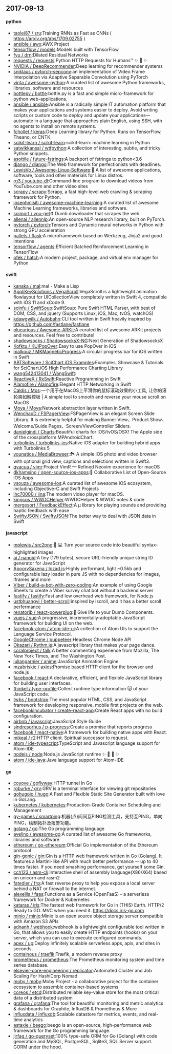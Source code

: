 ## 2017-09-13

#### python
* [taolei87 / sru](https://github.com/taolei87/sru):Training RNNs as Fast as CNNs ( https://arxiv.org/abs/1709.02755 )
* [ansible / awx](https://github.com/ansible/awx):AWX Project
* [tensorflow / models](https://github.com/tensorflow/models):Models built with TensorFlow
* [fyu / drn](https://github.com/fyu/drn):Dilated Residual Networks
* [requests / requests](https://github.com/requests/requests):Python HTTP Requests for Humans™ ✨ 🍰 ✨
* [NVIDIA / DeepRecommender](https://github.com/NVIDIA/DeepRecommender):Deep learning for recommender systems
* [sniklaus / pytorch-sepconv](https://github.com/sniklaus/pytorch-sepconv):an implementation of Video Frame Interpolation via Adaptive Separable Convolution using PyTorch
* [vinta / awesome-python](https://github.com/vinta/awesome-python):A curated list of awesome Python frameworks, libraries, software and resources
* [bottlepy / bottle](https://github.com/bottlepy/bottle):bottle.py is a fast and simple micro-framework for python web-applications.
* [ansible / ansible](https://github.com/ansible/ansible):Ansible is a radically simple IT automation platform that makes your applications and systems easier to deploy. Avoid writing scripts or custom code to deploy and update your applications— automate in a language that approaches plain English, using SSH, with no agents to install on remote systems.
* [fchollet / keras](https://github.com/fchollet/keras):Deep Learning library for Python. Runs on TensorFlow, Theano, or CNTK.
* [scikit-learn / scikit-learn](https://github.com/scikit-learn/scikit-learn):scikit-learn: machine learning in Python
* [satwikkansal / wtfpython](https://github.com/satwikkansal/wtfpython):A collection of interesting, subtle, and tricky Python snippets.
* [asottile / future-fstrings](https://github.com/asottile/future-fstrings):A backport of fstrings to python<3.6
* [django / django](https://github.com/django/django):The Web framework for perfectionists with deadlines.
* [LewisVo / Awesome-Linux-Software](https://github.com/LewisVo/Awesome-Linux-Software):🐧 A list of awesome applications, software, tools and other materials for Linux distros.
* [rg3 / youtube-dl](https://github.com/rg3/youtube-dl):Command-line program to download videos from YouTube.com and other video sites
* [scrapy / scrapy](https://github.com/scrapy/scrapy):Scrapy, a fast high-level web crawling & scraping framework for Python.
* [josephmisiti / awesome-machine-learning](https://github.com/josephmisiti/awesome-machine-learning):A curated list of awesome Machine Learning frameworks, libraries and software.
* [soimort / you-get](https://github.com/soimort/you-get):⏬ Dumb downloader that scrapes the web
* [allenai / allennlp](https://github.com/allenai/allennlp):An open-source NLP research library, built on PyTorch.
* [pytorch / pytorch](https://github.com/pytorch/pytorch):Tensors and Dynamic neural networks in Python with strong GPU acceleration
* [pallets / flask](https://github.com/pallets/flask):A microframework based on Werkzeug, Jinja2 and good intentions
* [tensorflow / agents](https://github.com/tensorflow/agents):Efficient Batched Reinforcement Learning in TensorFlow
* [ofek / hatch](https://github.com/ofek/hatch):A modern project, package, and virtual env manager for Python

#### swift
* [kanaka / mal](https://github.com/kanaka/mal):mal - Make a Lisp
* [AppliKeySolutions / VegaScroll](https://github.com/AppliKeySolutions/VegaScroll):VegaScroll is a lightweight animation flowlayout for UICollectionView completely written in Swift 4, compatible with iOS 11 and xCode 9.
* [scinfu / SwiftSoup](https://github.com/scinfu/SwiftSoup):SwiftSoup: Pure Swift HTML Parser, with best of DOM, CSS, and jquery (Supports Linux, iOS, Mac, tvOS, watchOS)
* [kdawgwilk / Autobahn](https://github.com/kdawgwilk/Autobahn):CLI tool written in Swift heavily inspired by https://github.com/fastlane/fastlane
* [olucurious / Awesome-ARKit](https://github.com/olucurious/Awesome-ARKit):A curated list of awesome ARKit projects and resources. Feel free to contribute!
* [shadowsocks / ShadowsocksX-NG](https://github.com/shadowsocks/ShadowsocksX-NG):Next Generation of ShadowsocksX
* [Kofktu / KUIPopOver](https://github.com/Kofktu/KUIPopOver):Easy to use PopOver in iOS
* [malkouz / MKMagneticProgress](https://github.com/malkouz/MKMagneticProgress):A circular progress bar for iOS written in Swift
* [ABTSoftware / SciChart.iOS.Examples](https://github.com/ABTSoftware/SciChart.iOS.Examples):Examples, Showcase & Tutorials for SciChart.iOS High Performance Charting Library
* [wang542413041 / WangSwift](https://github.com/wang542413041/WangSwift):
* [ReactiveX / RxSwift](https://github.com/ReactiveX/RxSwift):Reactive Programming in Swift
* [Alamofire / Alamofire](https://github.com/Alamofire/Alamofire):Elegant HTTP Networking in Swift
* [Caldis / Mos](https://github.com/Caldis/Mos):一个用于在MacOS上平滑你的鼠标滚动效果的小工具, 让你的滚轮爽如触控板 | A simple tool to smooth and reverse your mouse scroll on MacOS
* [Moya / Moya](https://github.com/Moya/Moya):Network abstraction layer written in Swift.
* [WenchaoD / FSPagerView](https://github.com/WenchaoD/FSPagerView):FSPagerView is an elegant Screen Slide Library. It is extremely helpful for making Banner View、Product Show、Welcome/Guide Pages、Screen/ViewController Sliders.
* [danielgindi / Charts](https://github.com/danielgindi/Charts):Beautiful charts for iOS/tvOS/OSX! The Apple side of the crossplatform MPAndroidChart.
* [turbolinks / turbolinks-ios](https://github.com/turbolinks/turbolinks-ios):Native iOS adapter for building hybrid apps with Turbolinks 5
* [younatics / MediaBrowser](https://github.com/younatics/MediaBrowser):🏞 A simple iOS photo and video browser with optional grid view, captions and selections written in Swift3.
* [qvacua / vimr](https://github.com/qvacua/vimr):Project VimR — Refined Neovim experience for macOS
* [dkhamsing / open-source-ios-apps](https://github.com/dkhamsing/open-source-ios-apps):📱 Collaborative List of Open-Source iOS Apps
* [vsouza / awesome-ios](https://github.com/vsouza/awesome-ios):A curated list of awesome iOS ecosystem, including Objective-C and Swift Projects
* [lhc70000 / iina](https://github.com/lhc70000/iina):The modern video player for macOS.
* [kingcos / WWDCHelper](https://github.com/kingcos/WWDCHelper):WWDCHelper & WWDC notes & code
* [mergesort / FeedbackEffect](https://github.com/mergesort/FeedbackEffect):A μ library for playing sounds and providing haptic feedback with ease
* [SwiftyJSON / SwiftyJSON](https://github.com/SwiftyJSON/SwiftyJSON):The better way to deal with JSON data in Swift

#### javascript
* [mplewis / src2png](https://github.com/mplewis/src2png):📸 💻 Turn your source code into beautiful syntax-highlighted images.
* [ai / nanoid](https://github.com/ai/nanoid):A tiny (179 bytes), secure URL-friendly unique string ID generator for JavaScript
* [ApoorvSaxena / lozad.js](https://github.com/ApoorvSaxena/lozad.js):Highly performant, light ~0.5kb and configurable lazy loader in pure JS with no dependencies for images, iframes and more
* [Viber / build-a-bot-with-zero-coding](https://github.com/Viber/build-a-bot-with-zero-coding):An example of using Google Sheets to create a Viber survey chat bot without a backend server
* [fastify / fastify](https://github.com/fastify/fastify):Fast and low overhead web framework, for Node.js
* [ustbhuangyi / better-scroll](https://github.com/ustbhuangyi/better-scroll):inspired by iscroll, and it has a better scroll perfermance
* [renatorib / react-powerplug](https://github.com/renatorib/react-powerplug):🔌 Give life to your Dumb Components.
* [vuejs / vue](https://github.com/vuejs/vue):A progressive, incrementally-adoptable JavaScript framework for building UI on the web.
* [facebook-atom / atom-ide-ui](https://github.com/facebook-atom/atom-ide-ui):A collection of Atom UIs to support the Language Service Protocol.
* [GoogleChrome / puppeteer](https://github.com/GoogleChrome/puppeteer):Headless Chrome Node API
* [Okazari / Rythm.js](https://github.com/Okazari/Rythm.js):A javascript library that makes your page dance.
* [coralproject / talk](https://github.com/coralproject/talk):A better commenting experience from Mozilla, The New York Times, and The Washington Post.
* [juliangarnier / anime](https://github.com/juliangarnier/anime):JavaScript Animation Engine
* [mzabriskie / axios](https://github.com/mzabriskie/axios):Promise based HTTP client for the browser and node.js
* [facebook / react](https://github.com/facebook/react):A declarative, efficient, and flexible JavaScript library for building user interfaces.
* [fhinkel / type-profile](https://github.com/fhinkel/type-profile):Collect runtime type information 😻 of your JavaScript code.
* [twbs / bootstrap](https://github.com/twbs/bootstrap):The most popular HTML, CSS, and JavaScript framework for developing responsive, mobile first projects on the web.
* [facebookincubator / create-react-app](https://github.com/facebookincubator/create-react-app):Create React apps with no build configuration.
* [airbnb / javascript](https://github.com/airbnb/javascript):JavaScript Style Guide
* [sindresorhus / p-progress](https://github.com/sindresorhus/p-progress):Create a promise that reports progress
* [facebook / react-native](https://github.com/facebook/react-native):A framework for building native apps with React.
* [mikeal / r2](https://github.com/mikeal/r2):HTTP client. Spiritual successor to request.
* [atom / ide-typescript](https://github.com/atom/ide-typescript):TypeScript and Javascript language support for Atom-IDE
* [nodejs / node](https://github.com/nodejs/node):Node.js JavaScript runtime ✨ 🐢 🚀 ✨
* [atom / ide-java](https://github.com/atom/ide-java):Java language support for Atom-IDE

#### go
* [coyove / goflyway](https://github.com/coyove/goflyway):HTTP tunnel in Go
* [rgburke / grv](https://github.com/rgburke/grv):GRV is a terminal interface for viewing git repositories
* [gohugoio / hugo](https://github.com/gohugoio/hugo):A Fast and Flexible Static Site Generator built with love in GoLang.
* [kubernetes / kubernetes](https://github.com/kubernetes/kubernetes):Production-Grade Container Scheduling and Management
* [gy-games / smartping](https://github.com/gy-games/smartping):机器(点)间间互PING检测工具，支持互PING，单向PING，绘制拓扑及报警功能。
* [golang / go](https://github.com/golang/go):The Go programming language
* [avelino / awesome-go](https://github.com/avelino/awesome-go):A curated list of awesome Go frameworks, libraries and software
* [ethereum / go-ethereum](https://github.com/ethereum/go-ethereum):Official Go implementation of the Ethereum protocol
* [gin-gonic / gin](https://github.com/gin-gonic/gin):Gin is a HTTP web framework written in Go (Golang). It features a Martini-like API with much better performance -- up to 40 times faster. If you need smashing performance, get yourself some Gin.
* [cch123 / asm-cli](https://github.com/cch123/asm-cli):Interactive shell of assembly language(X86/X64) based on unicorn and rasm2
* [fatedier / frp](https://github.com/fatedier/frp):A fast reverse proxy to help you expose a local server behind a NAT or firewall to the internet.
* [alexellis / faas](https://github.com/alexellis/faas):Functions as a Service (OpenFaaS) - a serverless framework for Docker & Kubernetes
* [kataras / iris](https://github.com/kataras/iris):The fastest web framework for Go in (THIS) Earth. HTTP/2 Ready to GO. MVC when you need it. https://docs.iris-go.com
* [minio / minio](https://github.com/minio/minio):Minio is an open source object storage server compatible with Amazon S3 APIs
* [adnanh / webhook](https://github.com/adnanh/webhook):webhook is a lightweight configurable tool written in Go, that allows you to easily create HTTP endpoints (hooks) on your server, which you can use to execute configured commands.
* [apex / up](https://github.com/apex/up):Deploy infinitely scalable serverless apps, apis, and sites in seconds.
* [containous / traefik](https://github.com/containous/traefik):Træfik, a modern reverse proxy
* [prometheus / prometheus](https://github.com/prometheus/prometheus):The Prometheus monitoring system and time series database.
* [elsevier-core-engineering / replicator](https://github.com/elsevier-core-engineering/replicator):Automated Cluster and Job Scaling For HashiCorp Nomad
* [moby / moby](https://github.com/moby/moby):Moby Project - a collaborative project for the container ecosystem to assemble container-based systems
* [coreos / etcd](https://github.com/coreos/etcd):Distributed reliable key-value store for the most critical data of a distributed system
* [grafana / grafana](https://github.com/grafana/grafana):The tool for beautiful monitoring and metric analytics & dashboards for Graphite, InfluxDB & Prometheus & More
* [influxdata / influxdb](https://github.com/influxdata/influxdb):Scalable datastore for metrics, events, and real-time analytics
* [astaxie / beego](https://github.com/astaxie/beego):beego is an open-source, high-performance web framework for the Go programming language.
* [jirfag / go-queryset](https://github.com/jirfag/go-queryset):100% type-safe ORM for Go (Golang) with code generation and MySQL, PostgreSQL, Sqlite3, SQL Server support. GORM under the hood.
